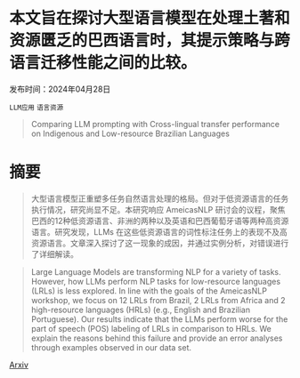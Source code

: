 # 本文旨在探讨大型语言模型在处理土著和资源匮乏的巴西语言时，其提示策略与跨语言迁移性能之间的比较。

发布时间：2024年04月28日

`LLM应用` `语言资源`

> Comparing LLM prompting with Cross-lingual transfer performance on Indigenous and Low-resource Brazilian Languages

# 摘要

> 大型语言模型正重塑多任务自然语言处理的格局。但对于低资源语言的任务执行情况，研究尚显不足。本研究响应 AmeicasNLP 研讨会的议程，聚焦巴西的12种低资源语言、非洲的两种以及英语和巴西葡萄牙语等两种高资源语言。研究发现，LLMs 在这些低资源语言的词性标注任务上的表现不及高资源语言。文章深入探讨了这一现象的成因，并通过实例分析，对错误进行了详细解读。

> Large Language Models are transforming NLP for a variety of tasks. However, how LLMs perform NLP tasks for low-resource languages (LRLs) is less explored. In line with the goals of the AmeicasNLP workshop, we focus on 12 LRLs from Brazil, 2 LRLs from Africa and 2 high-resource languages (HRLs) (e.g., English and Brazilian Portuguese). Our results indicate that the LLMs perform worse for the part of speech (POS) labeling of LRLs in comparison to HRLs. We explain the reasons behind this failure and provide an error analyses through examples observed in our data set.

[Arxiv](https://arxiv.org/abs/2404.18286)